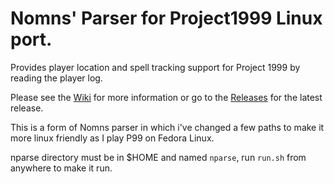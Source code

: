 # Nomns' Parser for Project1999 Linux port.


Provides player location and spell tracking support for Project 1999 by reading the player log.

Please see the [Wiki](https://github.com/nomns/nparse/wiki) for more information or go to the [Releases](https://github.com/nomns/nparse/releases) for the latest release.

This is a form of Nomns parser in which i've changed a few paths to make it more linux friendly as I play P99 on Fedora Linux.

nparse directory must be in $HOME and named `nparse`, run `run.sh` from anywhere to make it run.
